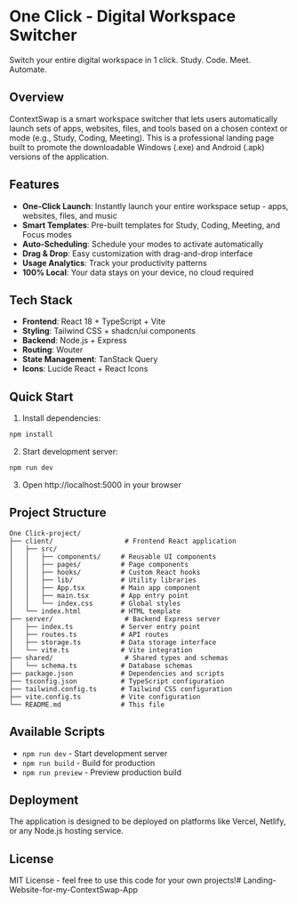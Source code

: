 # One Click - Digital Workspace Switcher

Switch your entire digital workspace in 1 click. Study. Code. Meet. Automate.

## Overview

ContextSwap is a smart workspace switcher that lets users automatically launch sets of apps, websites, files, and tools based on a chosen context or mode (e.g., Study, Coding, Meeting). This is a professional landing page built to promote the downloadable Windows (.exe) and Android (.apk) versions of the application.

## Features

- **One-Click Launch**: Instantly launch your entire workspace setup - apps, websites, files, and music
- **Smart Templates**: Pre-built templates for Study, Coding, Meeting, and Focus modes
- **Auto-Scheduling**: Schedule your modes to activate automatically
- **Drag & Drop**: Easy customization with drag-and-drop interface
- **Usage Analytics**: Track your productivity patterns
- **100% Local**: Your data stays on your device, no cloud required

## Tech Stack

- **Frontend**: React 18 + TypeScript + Vite
- **Styling**: Tailwind CSS + shadcn/ui components
- **Backend**: Node.js + Express
- **Routing**: Wouter
- **State Management**: TanStack Query
- **Icons**: Lucide React + React Icons

## Quick Start

1. Install dependencies:
```bash
npm install
```

2. Start development server:
```bash
npm run dev
```

3. Open http://localhost:5000 in your browser

## Project Structure

```
One Click-project/
├── client/                  # Frontend React application
│   ├── src/
│   │   ├── components/     # Reusable UI components
│   │   ├── pages/          # Page components
│   │   ├── hooks/          # Custom React hooks
│   │   ├── lib/            # Utility libraries
│   │   ├── App.tsx         # Main app component
│   │   ├── main.tsx        # App entry point
│   │   └── index.css       # Global styles
│   └── index.html          # HTML template
├── server/                  # Backend Express server
│   ├── index.ts            # Server entry point
│   ├── routes.ts           # API routes
│   ├── storage.ts          # Data storage interface
│   └── vite.ts             # Vite integration
├── shared/                  # Shared types and schemas
│   └── schema.ts           # Database schemas
├── package.json            # Dependencies and scripts
├── tsconfig.json           # TypeScript configuration
├── tailwind.config.ts      # Tailwind CSS configuration
├── vite.config.ts          # Vite configuration
└── README.md               # This file
```

## Available Scripts

- `npm run dev` - Start development server
- `npm run build` - Build for production
- `npm run preview` - Preview production build

## Deployment

The application is designed to be deployed on platforms like Vercel, Netlify, or any Node.js hosting service.

## License

MIT License - feel free to use this code for your own projects!#   L a n d i n g - W e b s i t e - f o r - m y - C o n t e x t S w a p - A p p  
 